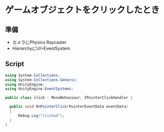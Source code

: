 # ゲームオブジェクトをクリックしたとき

## 準備
 * カメラにPhysics Raycaster
 * HierarchyにUI>EventSystem

## Script
``` cs
using System.Collections;
using System.Collections.Generic;
using UnityEngine;
using UnityEngine.EventSystems;

public class click : MonoBehaviour, IPointerClickHandler {

  public void OnPointerClick(PointerEventData eventData)
  {
      Debug.Log("clicked");
  }
}
```
